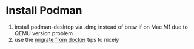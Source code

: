 # Install Podman
1. install podman-desktop via .dmg instead of brew if on Mac M1 due to QEMU version problem
2. use the [migrate from docker](https://podman-desktop.io/docs/migrating-from-docker) tips to nicely

